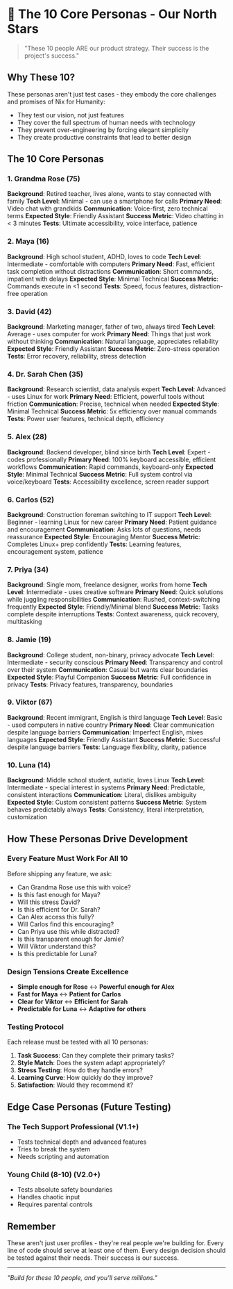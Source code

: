 # 👥 The 10 Core Personas - Our North Stars

> "These 10 people ARE our product strategy. Their success is the project's success."

## Why These 10?

These personas aren't just test cases - they embody the core challenges and promises of Nix for Humanity:
- They test our vision, not just features
- They cover the full spectrum of human needs with technology
- They prevent over-engineering by forcing elegant simplicity
- They create productive constraints that lead to better design

## The 10 Core Personas

### 1. Grandma Rose (75) 
**Background**: Retired teacher, lives alone, wants to stay connected with family
**Tech Level**: Minimal - can use a smartphone for calls
**Primary Need**: Video chat with grandkids
**Communication**: Voice-first, zero technical terms
**Expected Style**: Friendly Assistant
**Success Metric**: Video chatting in < 3 minutes
**Tests**: Ultimate accessibility, voice interface, patience

### 2. Maya (16)
**Background**: High school student, ADHD, loves to code
**Tech Level**: Intermediate - comfortable with computers
**Primary Need**: Fast, efficient task completion without distractions
**Communication**: Short commands, impatient with delays
**Expected Style**: Minimal Technical
**Success Metric**: Commands execute in <1 second
**Tests**: Speed, focus features, distraction-free operation

### 3. David (42)
**Background**: Marketing manager, father of two, always tired
**Tech Level**: Average - uses computer for work
**Primary Need**: Things that just work without thinking
**Communication**: Natural language, appreciates reliability
**Expected Style**: Friendly Assistant
**Success Metric**: Zero-stress operation
**Tests**: Error recovery, reliability, stress detection

### 4. Dr. Sarah Chen (35)
**Background**: Research scientist, data analysis expert
**Tech Level**: Advanced - uses Linux for work
**Primary Need**: Efficient, powerful tools without friction
**Communication**: Precise, technical when needed
**Expected Style**: Minimal Technical
**Success Metric**: 5x efficiency over manual commands
**Tests**: Power user features, technical depth, efficiency

### 5. Alex (28)
**Background**: Backend developer, blind since birth
**Tech Level**: Expert - codes professionally
**Primary Need**: 100% keyboard accessible, efficient workflows
**Communication**: Rapid commands, keyboard-only
**Expected Style**: Minimal Technical
**Success Metric**: Full system control via voice/keyboard
**Tests**: Accessibility excellence, screen reader support

### 6. Carlos (52)
**Background**: Construction foreman switching to IT support
**Tech Level**: Beginner - learning Linux for new career
**Primary Need**: Patient guidance and encouragement
**Communication**: Asks lots of questions, needs reassurance
**Expected Style**: Encouraging Mentor
**Success Metric**: Completes Linux+ prep confidently
**Tests**: Learning features, encouragement system, patience

### 7. Priya (34)
**Background**: Single mom, freelance designer, works from home
**Tech Level**: Intermediate - uses creative software
**Primary Need**: Quick solutions while juggling responsibilities
**Communication**: Rushed, context-switching frequently
**Expected Style**: Friendly/Minimal blend
**Success Metric**: Tasks complete despite interruptions
**Tests**: Context awareness, quick recovery, multitasking

### 8. Jamie (19)
**Background**: College student, non-binary, privacy advocate
**Tech Level**: Intermediate - security conscious
**Primary Need**: Transparency and control over their system
**Communication**: Casual but wants clear boundaries
**Expected Style**: Playful Companion
**Success Metric**: Full confidence in privacy
**Tests**: Privacy features, transparency, boundaries

### 9. Viktor (67)
**Background**: Recent immigrant, English is third language
**Tech Level**: Basic - used computers in native country
**Primary Need**: Clear communication despite language barriers
**Communication**: Imperfect English, mixes languages
**Expected Style**: Friendly Assistant
**Success Metric**: Successful despite language barriers
**Tests**: Language flexibility, clarity, patience

### 10. Luna (14)
**Background**: Middle school student, autistic, loves Linux
**Tech Level**: Intermediate - special interest in systems
**Primary Need**: Predictable, consistent interactions
**Communication**: Literal, dislikes ambiguity
**Expected Style**: Custom consistent patterns
**Success Metric**: System behaves predictably always
**Tests**: Consistency, literal interpretation, customization

## How These Personas Drive Development

### Every Feature Must Work For All 10
Before shipping any feature, we ask:
- Can Grandma Rose use this with voice?
- Is this fast enough for Maya?
- Will this stress David?
- Is this efficient for Dr. Sarah?
- Can Alex access this fully?
- Will Carlos find this encouraging?
- Can Priya use this while distracted?
- Is this transparent enough for Jamie?
- Will Viktor understand this?
- Is this predictable for Luna?

### Design Tensions Create Excellence
- **Simple enough for Rose** ↔️ **Powerful enough for Alex**
- **Fast for Maya** ↔️ **Patient for Carlos**
- **Clear for Viktor** ↔️ **Efficient for Sarah**
- **Predictable for Luna** ↔️ **Adaptive for others**

### Testing Protocol
Each release must be tested with all 10 personas:
1. **Task Success**: Can they complete their primary tasks?
2. **Style Match**: Does the system adapt appropriately?
3. **Stress Testing**: How do they handle errors?
4. **Learning Curve**: How quickly do they improve?
5. **Satisfaction**: Would they recommend it?

## Edge Case Personas (Future Testing)

### The Tech Support Professional (V1.1+)
- Tests technical depth and advanced features
- Tries to break the system
- Needs scripting and automation

### Young Child (8-10) (V2.0+)
- Tests absolute safety boundaries
- Handles chaotic input
- Requires parental controls

## Remember

These aren't just user profiles - they're real people we're building for. Every line of code should serve at least one of them. Every design decision should be tested against their needs. Their success is our success.

---

*"Build for these 10 people, and you'll serve millions."*